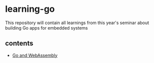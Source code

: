 # learning-go

This repository will contain all learnings from this year's seminar about building Go apps for embedded systems

## contents

- [Go and WebAssembly](#)
